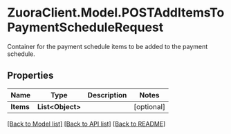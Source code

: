 # ZuoraClient.Model.POSTAddItemsToPaymentScheduleRequest
Container for the payment schedule items to be added to the payment schedule. 

## Properties

Name | Type | Description | Notes
------------ | ------------- | ------------- | -------------
**Items** | **List&lt;Object&gt;** |  | [optional] 

[[Back to Model list]](../README.md#documentation-for-models) [[Back to API list]](../README.md#documentation-for-api-endpoints) [[Back to README]](../README.md)

